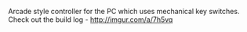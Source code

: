 Arcade style controller for the PC which uses mechanical key switches. Check out the build log - http://imgur.com/a/7h5vq